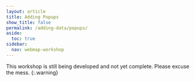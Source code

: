 ```yaml
---
layout: article
title: Adding Popups
show_title: false
permalink: /adding-data/popups/
aside:
  toc: true
sidebar:
  nav: webmap-workshop
---
```


This workshop is still being developed and not yet complete. Please excuse the mess.
{:.warning}
